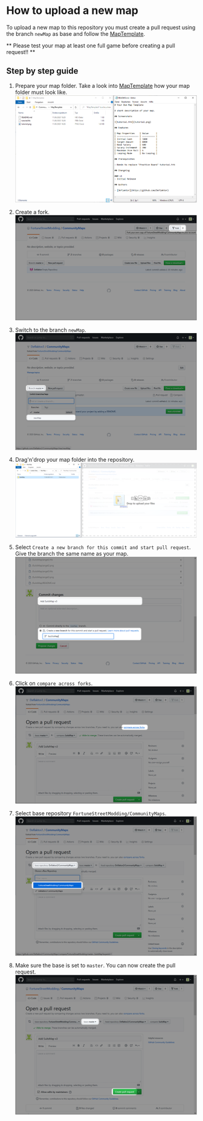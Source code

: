 # How to upload a new map

To upload a new map to this repository you must create a pull request using the branch `newMap` as base and follow the [MapTemplate](../../tree/mapTemplate).

** Please test your map at least one full game before creating a pull request!! **

## Step by step guide

1. Prepare your map folder. Take a look into [MapTemplate](../../tree/mapTemplate) how your map folder must look like.
![01_MapTemplate](01_MapTemplate.png)

2. Create a fork.
![02_Fork](02_Fork.png)

3. Switch to the branch `newMap`.
![03_SwitchBranch](03_SwitchBranch.png)

4. Drag'n'drop your map folder into the repository.
![04_DragNDropFolder](04_DragNDropFolder.png)

5. Select `Create a new branch for this commit and start pull request`. Give the branch the same name as your map.
![05_NameBranchAndStartPullRequest](05_NameBranchAndStartPullRequest.png)

6. Click on `compare across forks`.
![06_CompareAcrossForks](06_CompareAcrossForks.png)

7. Select base repository `FortuneStreetModding/CommunityMaps`.
![07_SelectFortuneStreetCommunityMaps](07_SelectFortuneStreetCommunityMaps.png)

8. Make sure the base is set to `master`. You can now create the pull request.
![08_PullRequestReady](08_PullRequestReady.png)
